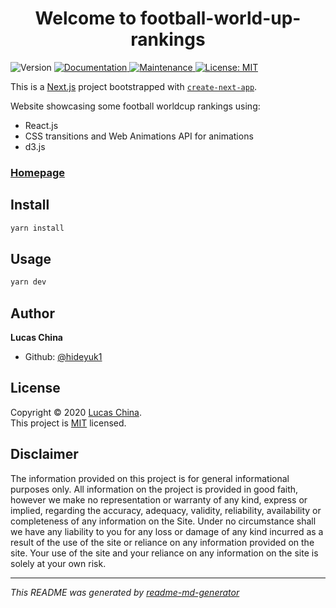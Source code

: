 <h1 align="center">Welcome to football-world-up-rankings</h1>
<p>
  <img alt="Version" src="https://img.shields.io/badge/version-0.1.0-blue.svg?cacheSeconds=2592000" />
  <a href="https://github.com/hideyuk1/football-world-cup-rankings#readme" target="_blank">
    <img alt="Documentation" src="https://img.shields.io/badge/documentation-yes-brightgreen.svg" />
  </a>
  <a href="https://github.com/hideyuk1/football-world-cup-rankings/graphs/commit-activity" target="_blank">
    <img alt="Maintenance" src="https://img.shields.io/badge/Maintained%3F-yes-green.svg" />
  </a>
  <a href="https://github.com/hideyuk1/football-world-cup-rankings/blob/master/LICENSE" target="_blank">
    <img alt="License: MIT" src="https://img.shields.io/github/license/hideyuk1/world-cup-index" />
  </a>
</p>


This is a [Next.js](https://nextjs.org/) project bootstrapped with [`create-next-app`](https://github.com/vercel/next.js/tree/canary/packages/create-next-app).

Website showcasing some football worldcup rankings using:
- React.js
- CSS transitions and Web Animations API for animations
- d3.js

### [Homepage](https://react-kanto-pokedex.vercel.app/)

## Install

```sh
yarn install
```

## Usage

```sh
yarn dev
```

## Author

**Lucas China**

* Github: [@hideyuk1](https://github.com/hideyuk1)


## License

Copyright © 2020 [Lucas China](https://github.com/hideyuk1).<br />
This project is [MIT](https://github.com/hideyuk1/football-world-cup-rankings/blob/master/LICENSE) licensed.

## Disclaimer

The information provided on this project is for general informational purposes only.
All information on the project is provided in good faith, however we make no representation or
warranty of any kind, express or implied, regarding the accuracy, adequacy, validity,
reliability, availability or completeness of any information on the Site. Under no
circumstance shall we have any liability to you for any loss or damage of any kind incurred
as a result of the use of the site or reliance on any information provided on the site. Your
use of the site and your reliance on any information on the site is solely at your own risk.

***
_This README was generated by [readme-md-generator](https://github.com/kefranabg/readme-md-generator)_
